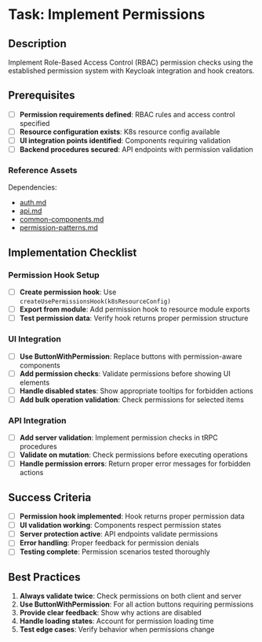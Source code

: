# Task: Implement Permissions

## Description

Implement Role-Based Access Control (RBAC) permission checks using the established permission system with Keycloak integration and hook creators.

## Prerequisites

- [ ] **Permission requirements defined**: RBAC rules and access control specified
- [ ] **Resource configuration exists**: K8s resource config available
- [ ] **UI integration points identified**: Components requiring validation
- [ ] **Backend procedures secured**: API endpoints with permission validation

### Reference Assets

Dependencies:

- [auth.md](./.krci-ai/data/custom/auth.md)
- [api.md](./.krci-ai/data/custom/api.md)
- [common-components.md](./.krci-ai/data/custom/common-components.md)
- [permission-patterns.md](./.krci-ai/templates/custom/permission-patterns.md)

## Implementation Checklist

### Permission Hook Setup

- [ ] **Create permission hook**: Use `createUsePermissionsHook(k8sResourceConfig)`
- [ ] **Export from module**: Add permission hook to resource module exports
- [ ] **Test permission data**: Verify hook returns proper permission structure

### UI Integration

- [ ] **Use ButtonWithPermission**: Replace buttons with permission-aware components
- [ ] **Add permission checks**: Validate permissions before showing UI elements
- [ ] **Handle disabled states**: Show appropriate tooltips for forbidden actions
- [ ] **Add bulk operation validation**: Check permissions for selected items

### API Integration

- [ ] **Add server validation**: Implement permission checks in tRPC procedures
- [ ] **Validate on mutation**: Check permissions before executing operations
- [ ] **Handle permission errors**: Return proper error messages for forbidden actions

## Success Criteria

- [ ] **Permission hook implemented**: Hook returns proper permission data
- [ ] **UI validation working**: Components respect permission states
- [ ] **Server protection active**: API endpoints validate permissions
- [ ] **Error handling**: Proper feedback for permission denials
- [ ] **Testing complete**: Permission scenarios tested thoroughly

## Best Practices

1. **Always validate twice**: Check permissions on both client and server
2. **Use ButtonWithPermission**: For all action buttons requiring permissions
3. **Provide clear feedback**: Show why actions are disabled
4. **Handle loading states**: Account for permission loading time
5. **Test edge cases**: Verify behavior when permissions change
